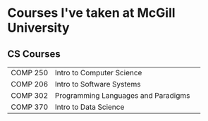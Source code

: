 # Courses I've taken at McGill University

## CS Courses
||||
|--|--|--|
COMP 250 | Intro to Computer Science |
COMP 206 | Intro to Software Systems |
COMP 302 | Programming Languages and Paradigms |
COMP 370 | Intro to Data Science |
